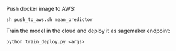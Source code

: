 Push docker image to AWS:

```sh push_to_aws.sh mean_predictor```

Train the model in the cloud and deploy it as sagemaker endpoint:

```python train_deploy.py <args>```